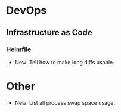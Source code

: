 # DevOps

## Infrastructure as Code

### [Helmfile](helmfile.md)

* New: Tell how to make long diffs usable.

# Other

* New: List all process swap space usage.